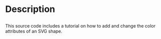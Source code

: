 <h1 <p> Description </p> </h1>  
This source code includes a tutorial on how to add and change the color attributes of an SVG shape. 
